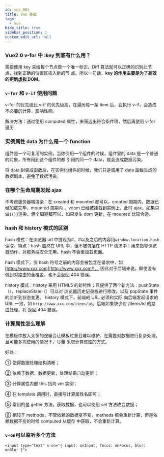 ```yaml
---
id: vue_001
title: Vue 基础
tags:
  - Vue
hide_title: true
sidebar_position: 1
custom_edit_url: null
---
```


### Vue2.0 v-for 中 :key 到底有什么用？

需要使用 key 来给每个节点做一个唯一标识，Diff 算法就可以正确的识别此节点，找到正确的位置区插入新的节
点。所以一句话，**key 的作用主要是为了高效的更新虚拟 DOM**。

### `v-for` 和 `v-if` 使用问题

v-for 的优先级比 v-if 的优先级高，在遍历每一条 item 后，会执行 v-if，会造成不必要的计算，影响性能。

解决方法：通过使用 computed 属性，来筛选出符合条件项，然后再使用 v-for 遍历

### 实例属性 data 为什么是一个 function

组件是一个可复用的实例，当你引用一个组件的时候，组件里的 data 是一个普通的对象，所有用到这个组件的都
引用的同一个 data，就会造成数据污染。

将 data 封装成函数后，在实例化组件的时候，我们只是调用了 data 函数生成的数据副本，避免了数据污染。

### 在哪个生命周期发起 ajax

不考虑服务器端渲染：在 created 和 mounted 都可以，created 周期内，数据已经加载完毕，mounted 周期内
，vdom 已经被挂载到实例上，此时 ajax，如果只做`{{}}`渲染，俩个周期都可以，如果发生 dom 更新，在
mounted 比较合适。

### hash 和 history 模式的区别

hash 模式：在浏览器 url 中提现为#，#以及之后的内容用`window.location.hash`读取。特点：hash 虽然在
URL 中，但不被包括在 HTTP 请求中；用来指导浏览器动作，对服务端安全无用，hash 不会重加载页面。

hash 模式下，仅 hash 符号之前的内容会被包含在请求中，如 [http://www.xxx.com](http://www.xxx.com/)，
因此对于后端来说，即使没有做到对路由的全覆盖，也不会返回 404 错误。

history 模式：history 采用 HTML5 的新特性；且提供了两个新方法：pushState（），replaceState（）可以对
浏览器历史记录栈进行修改，以及 popState 事件的监听到状态变更。 history 模式下，前端的 URL 必须和实际
向后端发起请求的 URL 一致，如 `http://www.xxx.com/items/id`。后端如果缺少对 /items/id 的路由处理，将
返回 404 错误。

### 计算属性怎么理解

在模板中放入太多的逻辑会让模板过重且难以维护，在需要对数据进行复杂处理，且可能多次使用的情况下，尽量
采取计算属性的方式。

好处：

① 使得数据处理结构清晰；

② 依赖于数据，数据更新，处理结果自动更新；

③ 计算属性内部 this 指向 vm 实例；

④ 在 template 调用时，直接写计算属性名即可；

⑤ 常用的是 getter 方法，获取数据，也可以使用 set 方法改变数据；

⑥ 相较于 methods，不管依赖的数据变不变，methods 都会重新计算，但是依赖数据不变的时候 computed 从缓存
中获取，不会重新计算。

### `v-on`可以监听多个方法

```vue
<input type="text" v-on="{ input: onInput, focus: onFocus, blur: onBlur }">
```
